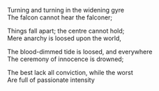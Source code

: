 ---
---
Turning and turning in the widening gyre     
The falcon cannot hear the falconer;  

Things fall apart; the centre cannot hold;  
Mere anarchy is loosed upon the world,  

The blood-dimmed tide is loosed, and everywhere     
The ceremony of innocence is drowned;  

The best lack all conviction, while the worst     
Are full of passionate intensity  